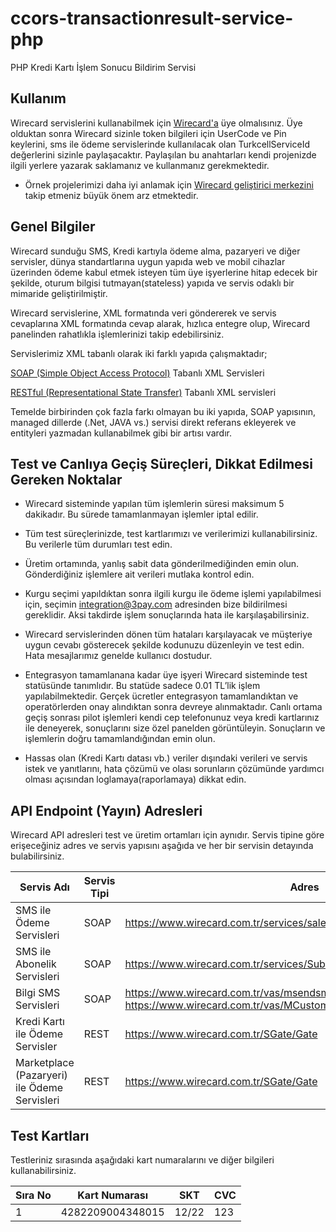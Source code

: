 # ccors-transactionresult-service-php
PHP Kredi Kartı İşlem Sonucu Bildirim Servisi


## Kullanım
Wirecard servislerini kullanabilmek için [Wirecard'a](https://www.wirecard.com.tr) üye olmalısınız. Üye olduktan sonra Wirecard sizinle token bilgileri için UserCode ve Pin keylerini, sms ile ödeme servislerinde kullanılacak olan TurkcellServiceId değerlerini sizinle paylaşacaktır. Paylaşılan bu anahtarları kendi projenizde ilgili yerlere yazarak saklamanız ve kullanmanız gerekmektedir.

* Örnek projelerimizi daha iyi anlamak için [Wirecard geliştirici merkezini](http://developer.wirecard.com.tr) takip etmeniz büyük önem arz etmektedir. 

## Genel Bilgiler
Wirecard sunduğu SMS, Kredi kartıyla ödeme alma, pazaryeri ve diğer servisler, dünya standartlarına uygun yapıda web ve mobil cihazlar üzerinden ödeme kabul etmek isteyen tüm üye işyerlerine hitap edecek bir şekilde, oturum bilgisi tutmayan(stateless) yapıda ve servis odaklı bir mimaride geliştirilmiştir.

Wirecard servislerine, XML formatında veri göndererek ve servis cevaplarına XML formatında cevap alarak, hızlıca entegre olup, Wirecard panelinden rahatlıkla işlemlerinizi takip edebilirsiniz.

Servislerimiz XML tabanlı olarak iki farklı yapıda çalışmaktadır; 

[SOAP (Simple Object Access Protocol)](https://tr.wikipedia.org/wiki/SOAP) Tabanlı XML Servisleri

[RESTful (Representational State Transfer)](https://tr.wikipedia.org/wiki/REST) Tabanlı XML servisleri 

Temelde birbirinden çok fazla farkı olmayan bu iki yapıda, SOAP yapısının, managed dillerde (.Net, JAVA vs.) servisi direkt referans ekleyerek ve entityleri yazmadan kullanabilmek gibi bir artısı vardır.


## Test ve Canlıya Geçiş Süreçleri, Dikkat Edilmesi Gereken Noktalar
* Wirecard sisteminde yapılan tüm işlemlerin süresi maksimum 5 dakikadır. Bu sürede tamamlanmayan işlemler iptal edilir.

* Tüm test süreçlerinizde, test kartlarımızı ve verilerimizi kullanabilirsiniz. Bu verilerle tüm durumları test edin.

* Üretim ortamında, yanlış sabit data gönderilmediğinden emin olun. Gönderdiğiniz işlemlere ait verileri mutlaka kontrol edin.

* Kurgu seçimi yapıldıktan sonra ilgili kurgu ile ödeme işlemi yapılabilmesi için, seçimin integration@3pay.com adresinden bize bildirilmesi gereklidir. Aksi takdirde işlem sonuçlarında hata ile karşılaşabilirsiniz.
* Wirecard servislerinden dönen tüm hataları karşılayacak ve müşteriye uygun cevabı gösterecek şekilde kodunuzu düzenleyin ve test edin. Hata mesajlarımız genelde kullanıcı dostudur.

* Entegrasyon tamamlanana kadar üye işyeri Wirecard sisteminde test statüsünde tanımlıdır. Bu statüde sadece 0.01 TL’lik işlem yapılabilmektedir. Gerçek ücretler entegrasyon tamamlandıktan ve operatörlerden onay alındıktan sonra devreye alınmaktadır.
Canlı ortama geçiş sonrası pilot işlemleri kendi cep telefonunuz veya kredi kartlarınız ile deneyerek, sonuçlarını size özel panelden görüntüleyin. Sonuçların ve işlemlerin doğru tamamlandığından emin olun.

* Hassas olan (Kredi Kartı datası vb.) veriler dışındaki verileri ve servis istek ve yanıtlarını, hata çözümü ve olası sorunların çözümünde yardımcı olması açısından loglamaya(raporlamaya) dikkat edin.

## API Endpoint (Yayın) Adresleri

Wirecard API adresleri test ve üretim ortamları için aynıdır. Servis tipine göre erişeceğiniz adres ve servis yapısını aşağıda ve her bir servisin detayında bulabilirsiniz.

Servis Adı        	        | Servis Tipi   	      | Adres 	|
------------------	        |----------------       |-----	|
 SMS ile Ödeme Servisleri 	| SOAP 	                | https://www.wirecard.com.tr/services/saleservice.asmx	|
 SMS ile Abonelik Servisleri| SOAP                  | https://www.wirecard.com.tr/services/SubscriberManagementService.asmx
 Bilgi SMS Servisleri       | SOAP                  | https://www.wirecard.com.tr/vas/msendsmsservice.asmx <br>  https://www.wirecard.com.tr/vas/MCustomSendSMSService.asmx
 Kredi Kartı ile Ödeme Servisler |REST              | https://www.wirecard.com.tr/SGate/Gate
 Marketplace (Pazaryeri) ile Ödeme Servisleri | REST | https://www.wirecard.com.tr/SGate/Gate
                                                     


## Test Kartları

Testleriniz sırasında aşağıdaki kart numaralarını ve diğer bilgileri kullanabilirsiniz. 

| Sıra No 	| Kart Numarası    	| SKT   	| CVC 	|
|---------	|------------------	|-------	|-----	|
| 1       	| 4282209004348015 	| 12/22 	| 123 	|
